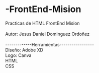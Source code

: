 # -FrontEnd-Mision
Practicas de HTML FrontEnd Mision <br><br>
Autor: Jesus Daniel Dominguez Ordoñez <br><br>
-------------Herramientas-----------------<br>
Diseño: Adobe XD <br>
Logo: Canva <br>
HTML <br>
CSS <br>
